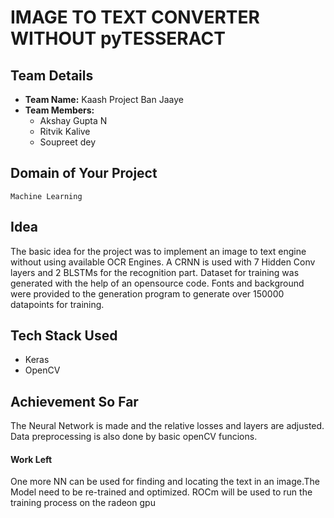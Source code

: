 # IMAGE TO TEXT CONVERTER WITHOUT pyTESSERACT

## Team Details
- **Team Name:** Kaash Project Ban Jaaye
- **Team Members:**
  - Akshay Gupta N
  - Ritvik Kalive
  - Soupreet dey

## Domain of Your Project
    Machine Learning

## Idea
The basic idea for the project was to implement an image to text engine without using available OCR Engines.
A CRNN is used with 7 Hidden Conv layers and 2 BLSTMs for the recognition part. Dataset for training 
was generated with the help of an opensource code. Fonts and background were provided to the generation program to generate over 150000 datapoints for training.


## Tech Stack Used
- Keras
- OpenCV


## Achievement So Far
The Neural Network is made and the relative losses and layers are adjusted. Data preprocessing
is also done by basic openCV funcions.

#### Work Left
One more NN can be used for finding and locating the text in an image.The Model need to be re-trained and optimized. ROCm will be used to
run the training process on the radeon gpu